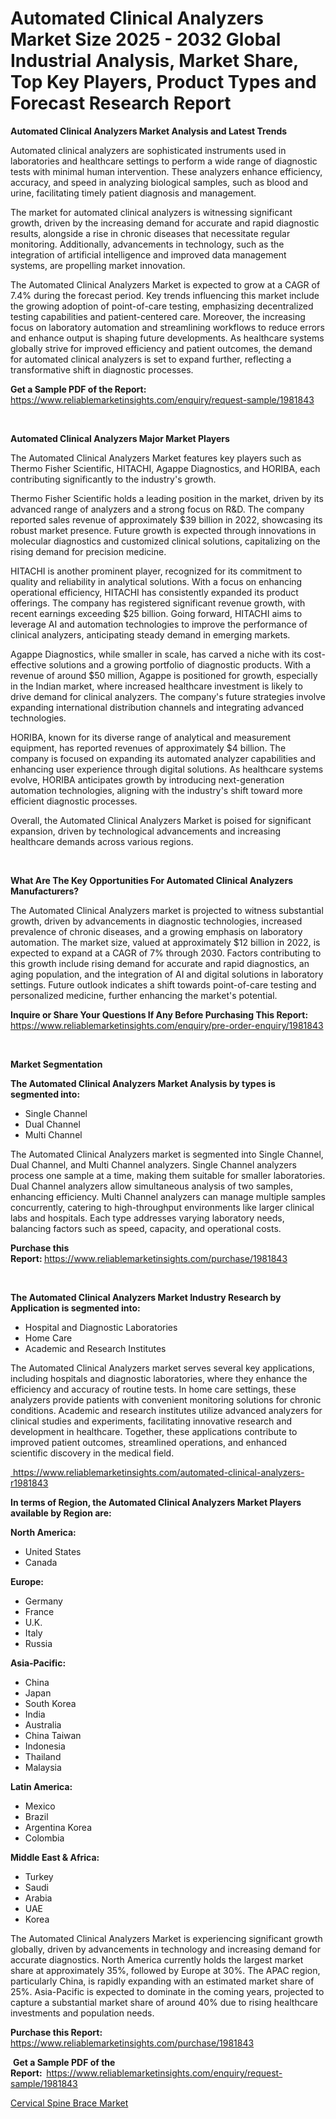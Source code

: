 <p><h1>Automated Clinical Analyzers Market Size 2025 - 2032 Global Industrial Analysis, Market Share, Top Key Players, Product Types and Forecast Research Report</h1></p><p><strong>Automated Clinical Analyzers Market Analysis and Latest Trends</strong></p>
<p><p>Automated clinical analyzers are sophisticated instruments used in laboratories and healthcare settings to perform a wide range of diagnostic tests with minimal human intervention. These analyzers enhance efficiency, accuracy, and speed in analyzing biological samples, such as blood and urine, facilitating timely patient diagnosis and management. </p><p>The market for automated clinical analyzers is witnessing significant growth, driven by the increasing demand for accurate and rapid diagnostic results, alongside a rise in chronic diseases that necessitate regular monitoring. Additionally, advancements in technology, such as the integration of artificial intelligence and improved data management systems, are propelling market innovation. </p><p>The Automated Clinical Analyzers Market is expected to grow at a CAGR of 7.4% during the forecast period. Key trends influencing this market include the growing adoption of point-of-care testing, emphasizing decentralized testing capabilities and patient-centered care. Moreover, the increasing focus on laboratory automation and streamlining workflows to reduce errors and enhance output is shaping future developments. As healthcare systems globally strive for improved efficiency and patient outcomes, the demand for automated clinical analyzers is set to expand further, reflecting a transformative shift in diagnostic processes.</p></p>
<p><strong>Get a Sample PDF of the Report:&nbsp;</strong> <a href="https://www.reliablemarketinsights.com/enquiry/request-sample/1981843?utm_campaign=1937&utm_medium=2&utm_source=Github&utm_content=ia&utm_term=04032025&utm_id=automated-clinical-analyzers">https://www.reliablemarketinsights.com/enquiry/request-sample/1981843</a></p>
<p>&nbsp;</p>
<p><strong>Automated Clinical Analyzers Major Market Players</strong></p>
<p><p>The Automated Clinical Analyzers Market features key players such as Thermo Fisher Scientific, HITACHI, Agappe Diagnostics, and HORIBA, each contributing significantly to the industry's growth.</p><p>Thermo Fisher Scientific holds a leading position in the market, driven by its advanced range of analyzers and a strong focus on R&D. The company reported sales revenue of approximately $39 billion in 2022, showcasing its robust market presence. Future growth is expected through innovations in molecular diagnostics and customized clinical solutions, capitalizing on the rising demand for precision medicine.</p><p>HITACHI is another prominent player, recognized for its commitment to quality and reliability in analytical solutions. With a focus on enhancing operational efficiency, HITACHI has consistently expanded its product offerings. The company has registered significant revenue growth, with recent earnings exceeding $25 billion. Going forward, HITACHI aims to leverage AI and automation technologies to improve the performance of clinical analyzers, anticipating steady demand in emerging markets.</p><p>Agappe Diagnostics, while smaller in scale, has carved a niche with its cost-effective solutions and a growing portfolio of diagnostic products. With a revenue of around $50 million, Agappe is positioned for growth, especially in the Indian market, where increased healthcare investment is likely to drive demand for clinical analyzers. The company's future strategies involve expanding international distribution channels and integrating advanced technologies.</p><p>HORIBA, known for its diverse range of analytical and measurement equipment, has reported revenues of approximately $4 billion. The company is focused on expanding its automated analyzer capabilities and enhancing user experience through digital solutions. As healthcare systems evolve, HORIBA anticipates growth by introducing next-generation automation technologies, aligning with the industry's shift toward more efficient diagnostic processes.</p><p>Overall, the Automated Clinical Analyzers Market is poised for significant expansion, driven by technological advancements and increasing healthcare demands across various regions.</p></p>
<p>&nbsp;</p>
<p><strong>What Are The Key Opportunities For Automated Clinical Analyzers Manufacturers?</strong></p>
<p><p>The Automated Clinical Analyzers market is projected to witness substantial growth, driven by advancements in diagnostic technologies, increased prevalence of chronic diseases, and a growing emphasis on laboratory automation. The market size, valued at approximately $12 billion in 2022, is expected to expand at a CAGR of 7% through 2030. Factors contributing to this growth include rising demand for accurate and rapid diagnostics, an aging population, and the integration of AI and digital solutions in laboratory settings. Future outlook indicates a shift towards point-of-care testing and personalized medicine, further enhancing the market's potential.</p></p>
<p><strong>Inquire or Share Your Questions If Any Before Purchasing This Report:</strong> <a href="https://www.reliablemarketinsights.com/enquiry/pre-order-enquiry/1981843?utm_campaign=1937&utm_medium=2&utm_source=Github&utm_content=ia&utm_term=04032025&utm_id=automated-clinical-analyzers">https://www.reliablemarketinsights.com/enquiry/pre-order-enquiry/1981843</a></p>
<p>&nbsp;</p>
<p><strong>Market Segmentation</strong></p>
<p><strong>The Automated Clinical Analyzers Market Analysis by types is segmented into:</strong></p>
<p><ul><li>Single Channel</li><li>Dual Channel</li><li>Multi Channel</li></ul></p>
<p><p>The Automated Clinical Analyzers market is segmented into Single Channel, Dual Channel, and Multi Channel analyzers. Single Channel analyzers process one sample at a time, making them suitable for smaller laboratories. Dual Channel analyzers allow simultaneous analysis of two samples, enhancing efficiency. Multi Channel analyzers can manage multiple samples concurrently, catering to high-throughput environments like larger clinical labs and hospitals. Each type addresses varying laboratory needs, balancing factors such as speed, capacity, and operational costs.</p></p>
<p><strong>Purchase this Report:&nbsp;</strong><a href="https://www.reliablemarketinsights.com/purchase/1981843?utm_campaign=1937&utm_medium=2&utm_source=Github&utm_content=ia&utm_term=04032025&utm_id=automated-clinical-analyzers">https://www.reliablemarketinsights.com/purchase/1981843</a></p>
<p>&nbsp;</p>
<p><strong>The Automated Clinical Analyzers Market Industry Research by Application is segmented into:</strong></p>
<p><ul><li>Hospital and Diagnostic Laboratories</li><li>Home Care</li><li>Academic and Research Institutes</li></ul></p>
<p><p>The Automated Clinical Analyzers market serves several key applications, including hospitals and diagnostic laboratories, where they enhance the efficiency and accuracy of routine tests. In home care settings, these analyzers provide patients with convenient monitoring solutions for chronic conditions. Academic and research institutes utilize advanced analyzers for clinical studies and experiments, facilitating innovative research and development in healthcare. Together, these applications contribute to improved patient outcomes, streamlined operations, and enhanced scientific discovery in the medical field.</p></p>
<p><a href="https://www.reliablemarketinsights.com/automated-clinical-analyzers-r1981843?utm_campaign=1937&utm_medium=2&utm_source=Github&utm_content=ia&utm_term=04032025&utm_id=automated-clinical-analyzers">&nbsp;https://www.reliablemarketinsights.com/automated-clinical-analyzers-r1981843</a></p>
<p><strong>In terms of Region, the Automated Clinical Analyzers Market Players available by Region are:</strong></p>
<p>
    <p> <strong> North America: </strong>
        <ul>
            <li>United States</li>
            <li>Canada</li>
        </ul>
        </p> 
    <p> <strong> Europe: </strong>
        <ul>
            <li>Germany</li>
            <li>France</li>
            <li>U.K.</li>
            <li>Italy</li>
            <li>Russia</li>
        </ul>
        </p> 
    <p> <strong> Asia-Pacific: </strong>
        <ul>
            <li>China</li>
            <li>Japan</li>
            <li>South Korea</li>
            <li>India</li>
            <li>Australia</li>
            <li>China Taiwan</li>
            <li>Indonesia</li>
            <li>Thailand</li>
            <li>Malaysia</li>
        </ul>
        </p> 
    <p> <strong> Latin America: </strong>
        <ul>
            <li>Mexico</li>
            <li>Brazil</li>
            <li>Argentina Korea</li>
            <li>Colombia</li>
        </ul>
        </p> 
    <p> <strong> Middle East & Africa: </strong>
        <ul>
            <li>Turkey</li>
            <li>Saudi</li>
            <li>Arabia</li>
            <li>UAE</li>
            <li>Korea</li>
        </ul>
    </p>
    </p>
<p><p>The Automated Clinical Analyzers Market is experiencing significant growth globally, driven by advancements in technology and increasing demand for accurate diagnostics. North America currently holds the largest market share at approximately 35%, followed by Europe at 30%. The APAC region, particularly China, is rapidly expanding with an estimated market share of 25%. Asia-Pacific is expected to dominate in the coming years, projected to capture a substantial market share of around 40% due to rising healthcare investments and population needs.</p></p>
<p><strong>Purchase this Report: </strong><a href="https://www.reliablemarketinsights.com/purchase/1981843?utm_campaign=1937&utm_medium=2&utm_source=Github&utm_content=ia&utm_term=04032025&utm_id=automated-clinical-analyzers">https://www.reliablemarketinsights.com/purchase/1981843</a></p>
<p>&nbsp;<strong>Get a Sample PDF of the Report:&nbsp;&nbsp;</strong><a href="https://www.reliablemarketinsights.com/enquiry/request-sample/1981843?utm_campaign=1937&utm_medium=2&utm_source=Github&utm_content=ia&utm_term=04032025&utm_id=automated-clinical-analyzers">https://www.reliablemarketinsights.com/enquiry/request-sample/1981843</a></p>
<p><strong></strong></p>
<p><p><a href="https://github.com/bmorecock/Market-Research-Report-List-6/blob/main/cervical-spine-brace-market.md?utm_campaign=1937&utm_medium=2&utm_source=Github&utm_content=ia&utm_term=04032025&utm_id=automated-clinical-analyzers">Cervical Spine Brace Market</a></p></p>